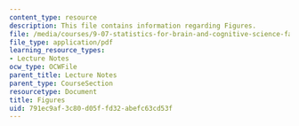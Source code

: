 ```yaml
---
content_type: resource
description: This file contains information regarding Figures.
file: /media/courses/9-07-statistics-for-brain-and-cognitive-science-fall-2016/791ec9af3c80d05ffd32abefc63cd53f_MIT9_07F16_lec3_Figures.pdf
file_type: application/pdf
learning_resource_types:
- Lecture Notes
ocw_type: OCWFile
parent_title: Lecture Notes
parent_type: CourseSection
resourcetype: Document
title: Figures
uid: 791ec9af-3c80-d05f-fd32-abefc63cd53f
---
```

